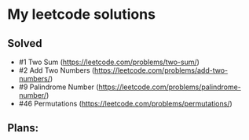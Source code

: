 # My leetcode solutions

## Solved
- #1 Two Sum (https://leetcode.com/problems/two-sum/)
- #2 Add Two Numbers (https://leetcode.com/problems/add-two-numbers/)
- #9 Palindrome Number (https://leetcode.com/problems/palindrome-number/)
- #46 Permutations (https://leetcode.com/problems/permutations/)

## Plans: